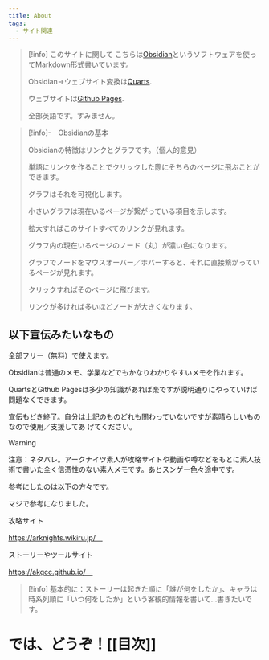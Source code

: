 ```yaml
---
title: About
tags:
  - サイト関連
---
```

>[!info] このサイトに関して
>こちらは[Obsidian](https://obsidian.md/)というソフトウェアを使ってMarkdown形式書いています。
>
>Obsidian->ウェブサイト変換は[Quarts](https://quartz.jzhao.xyz/).
>
>ウェブサイトは[Github Pages](https://pages.github.com/).
>
>全部英語です。すみません。

>[!info]-　Obsidianの基本
>
>Obsidianの特徴はリンクとグラフです。（個人的意見）
>
>単語にリンクを作ることでクリックした際にそちらのページに飛ぶことができます。
>
>グラフはそれを可視化します。
>
>小さいグラフは現在いるページが繋がっている項目を示します。
>
>拡大すればこのサイトすべてのリンクが見れます。
>
>グラフ内の現在いるページのノード（丸）が濃い色になります。
>
>グラフでノードをマウスオーバー／ホバーすると、それに直接繋がっているページが見れます。
>
>クリックすればそのページに飛びます。
>
>リンクが多ければ多いほどノードが大きくなります。
>

## 以下宣伝みたいなもの

全部フリー（無料）で使えます。

Obsidianは普通のメモ、学業などでもかなりわかりやすいメモを作れます。

QuartsとGithub Pagesは多少の知識があれば楽ですが説明通りにやっていけば問題なくできます。

宣伝もどき終了。自分は上記のものどれも関わっていないですが素晴らしいものなので使用／支援してあ
げてください。

> [!warning] 
> 注意：ネタバレ。アークナイツ素人が攻略サイトや動画や噂などをもとに素人技術で書いた全く信憑性のない素人メモです。あとスンゲー色々途中です。

参考にしたのは以下の方々です。

マジで参考になりました。

攻略サイト

https://arknights.wikiru.jp/　

ストーリーやツールサイト

https://akgcc.github.io/　


>[!info]
> 基本的に：ストーリーは起きた順に「誰が何をしたか」、キャラは時系列順に「いつ何をしたか」という客観的情報を書いて…書きたいです。
# では、どうぞ！[[目次]]